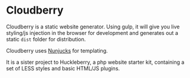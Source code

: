# Cloudberry

Cloudberry is a static website generator. Using gulp, it will give you live styling/js injection in the browser for development and generates out a static `dist` folder for distribution.

Cloudberry uses [Nunjucks](https://mozilla.github.io/nunjucks/) for templating. 

It is a sister project to Huckleberry, a php website starter kit, containing a set of LESS styles and basic HTML/JS plugins.